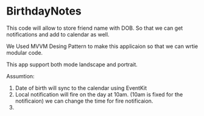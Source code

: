 # BirthdayNotes
This code  will allow to store friend name with DOB. So that we can get notifications and add to calendar as well.

We Used MVVM Desing Pattern to make this applicaion so that we can wrtie modular code.

This app support both mode landscape and portrait.

Assumtion:

1. Date of birth will sync to the calendar using EventKit
2. Local notification will fire on the day at 10am. (10am is fixed for the notificaion) we can change the time for fire notificaion.
3.








